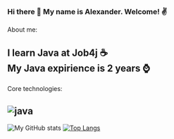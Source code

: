 ### Hi there 👋 My name is Alexander. Welcome! :v:

About me:

I learn Java at Job4j ☕</br>
My Java expirience is 2 years ⌚
-
Core technologies:

![java](https://camo.githubusercontent.com/1fc91e405da0d5b15b4dbcc3f1d5aaf1d2ae2eef63e0d109f2bb20c94974d570/68747470733a2f2f696d672e736869656c64732e696f2f62616467652f4a6176612d25334425323031312c31372d6f72616e6765)
-

![My GitHub stats](https://github-readme-stats.vercel.app/api?username=alnesterenko&show_icons=true)
[![Top Langs](https://github-readme-stats.vercel.app/api/top-langs/?username=alnesterenko&layout=compact)](https://github.com/ShamRail/github-readme-stats)
<!--
**alnesterenko/alnesterenko** is a ✨ _special_ ✨ repository because its `README.md` (this file) appears on your GitHub profile.

Here are some ideas to get you started:

- 🔭 I’m currently working on ...
- 🌱 I’m currently learning ...
- 👯 I’m looking to collaborate on ...
- 🤔 I’m looking for help with ...
- 💬 Ask me about ...
- 📫 How to reach me: ...
- 😄 Pronouns: ...
- ⚡ Fun fact: ...
-->
